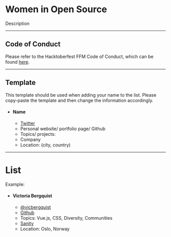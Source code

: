 # Women in Open Source

Description
___________________

## Code of Conduct

Please refer to the Hacktoberfest FFM Code of Conduct, which can be found [here](https://hacktoberffm.de/conduct).

_______________

## Template

This template should be used when adding your name to the list. Please copy-paste the template and then change the information accordingly.

* #### Name
  * [Twitter](https://www.twitter.com/)
  * Personal website/ portfolio page/ Github
  * Topics/ projects:
  * Company
  * Location: (city, country)

__________

# List

Example:
* #### Victoria Bergquist
  * [@vicbergquist](https://twitter.com/vicbergquist)
  * [Github](https://github.com/vicbergquist)
  * Topics: Vue.js, CSS, Diversity, Communities
  * [Sanity](https://www.sanity.io)
  * Location: Oslo, Norway
  
